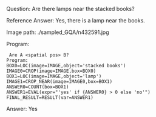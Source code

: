 Question: Are there lamps near the stacked books?

Reference Answer: Yes, there is a lamp near the books.

Image path: ./sampled_GQA/n432591.jpg

Program:

```
 Are A <spatial pos> B?
Program:
BOX0=LOC(image=IMAGE,object='stacked books')
IMAGE0=CROP(image=IMAGE,box=BOX0)
BOX1=LOC(image=IMAGE,object='lamp')
IMAGE1=CROP_NEAR(image=IMAGE0,box=BOX1)
ANSWER0=COUNT(box=BOX1)
ANSWER1=EVAL(expr="'yes' if {ANSWER0} > 0 else 'no'")
FINAL_RESULT=RESULT(var=ANSWER1)
```
Answer: Yes

